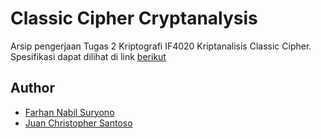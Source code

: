 # Classic Cipher Cryptanalysis
Arsip pengerjaan Tugas 2 Kriptografi IF4020 Kriptanalisis Classic Cipher. Spesifikasi dapat dilihat di link [berikut](https://github.com/Altair1618/Classic-Cryptanalysis/blob/main/Tugas2-Kriptografi-2023-2024.pdf)

## Author
- [Farhan Nabil Suryono](https://www.github.com/Altair1618)
- [Juan Christopher Santoso](https://www.github.com/Gulilil)
